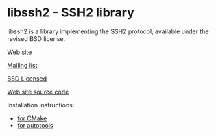 # libssh2 - SSH2 library

libssh2 is a library implementing the SSH2 protocol, available under
the revised BSD license.

[Web site](https://www.libssh2.org/)

[Mailing list](https://cool.haxx.se/mailman/listinfo/libssh2-devel)

[BSD Licensed](https://libssh2.org/license.html)

[Web site source code](https://github.com/libssh2/www)

Installation instructions:
 - [for CMake](docs/INSTALL_CMAKE)
 - [for autotools](docs/INSTALL_AUTOTOOLS)
